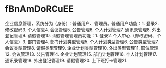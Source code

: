 # fBnAmDoRCuEE
企业信息管理，系统分为（身份）：普通用户、管理员。普通用户功能：1. 登录2. 修改密码3. 个人信息4. 会议管理5. 公告管理6. 个人计划管理7. 通讯录管理8. 外出登记管理9. 请假管理10. 请假管理管理员功能：1. 登录2. 个人中心（修改密码、个人信息）3. 部门管理4. 部门计划类型管理5. 个人计划类型管理6. 公告类型管理7. 会议类型管理8. 请假类型管理9. 企业计划类型管理10. 外出类型管理11. 职位管理12. 会议管理13. 公告管理14. 企业计划管理15. 部门计划管理16. 个人计划管理17. 通讯录管理18. 外出登记管理19. 请假管理20. 上下班打卡管理21.
